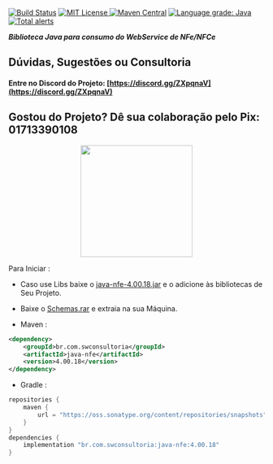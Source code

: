 [![Build Status](https://travis-ci.org/Samuel-Oliveira/Java_NFe.svg?branch=master)](https://travis-ci.org/Samuel-Oliveira/Java_NFe) [![MIT License](https://img.shields.io/github/license/Samuel-Oliveira/Java_NFe.svg) ](https://github.com/Samuel-Oliveira/Java_NFe/blob/master/LICENSE) [![Maven Central](https://img.shields.io/maven-central/v/br.com.swconsultoria/java-nfe.svg?label=Maven%20Central)](https://search.maven.org/artifact/br.com.swconsultoria/java-nfe/4.00.18/jar) [![Language grade: Java](https://img.shields.io/lgtm/grade/java/g/Samuel-Oliveira/Java_NFe.svg?logo=lgtm&logoWidth=18)](https://lgtm.com/projects/g/Samuel-Oliveira/Java_NFe/context:java) [![Total alerts](https://img.shields.io/lgtm/alerts/g/Samuel-Oliveira/Java_NFe.svg?logo=lgtm&logoWidth=18)](https://lgtm.com/projects/g/Samuel-Oliveira/Java_NFe/alerts/)

***Biblioteca Java para consumo do WebService de NFe/NFCe***

## Dúvidas, Sugestões ou Consultoria
#### Entre no Discord do Projeto: [https://discord.gg/ZXpqnaV](https://discord.gg/ZXpqnaV)

## Gostou do Projeto? Dê sua colaboração pelo Pix: 01713390108 
<p align="center">
    <img src="https://swconsultoria.com.br/pix.png" width="220">
</p>

Para Iniciar : 
- Caso use Libs baixe o [java-nfe-4.00.18.jar](https://github.com/Samuel-Oliveira/Java_NFe/raw/master/java-nfe-4.00.18.jar) e o adicione às bibliotecas de Seu Projeto.

- Baixe o [Schemas.rar](https://github.com/Samuel-Oliveira/Java_NFe/raw/master/schemas.zip) e extraia na sua Máquina.

- Maven :
```xml
<dependency>
    <groupId>br.com.swconsultoria</groupId>
    <artifactId>java-nfe</artifactId>
    <version>4.00.18</version>
</dependency>
```

- Gradle :
```groovy
repositories {
    maven { 
        url = "https://oss.sonatype.org/content/repositories/snapshots" 
    }
}
dependencies {
    implementation "br.com.swconsultoria:java-nfe:4.00.18"
}
```

